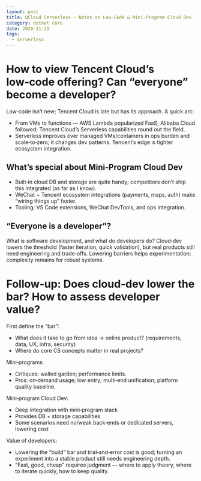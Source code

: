 ```yaml
---
layout: post
title: QCloud Serverless — Notes on Low‑Code & Mini‑Program Cloud Dev
category: dotnet core
date: 2020-11-29
tags:
  - Serverless
---
```


# How to view Tencent Cloud’s low‑code offering? Can “everyone” become a developer?

Low‑code isn’t new; Tencent Cloud is late but has its approach. A quick arc:

- From VMs to functions — AWS Lambda popularized FaaS; Alibaba Cloud followed; Tencent Cloud’s Serverless capabilities round out the field.
- Serverless improves over managed VMs/containers in ops burden and scale‑to‑zero; it changes dev patterns. Tencent’s edge is tighter ecosystem integration.

## What’s special about Mini‑Program Cloud Dev

- Built‑in cloud DB and storage are quite handy; competitors don’t ship this integrated (as far as I know).
- WeChat + Tencent ecosystem integrations (payments, maps, auth) make “wiring things up” faster.
- Tooling: VS Code extensions, WeChat DevTools, and ops integration.

## “Everyone is a developer”?

What is software development, and what do developers do? Cloud‑dev lowers the threshold (faster iteration, quick validation), but real products still need engineering and trade‑offs. Lowering barriers helps experimentation; complexity remains for robust systems.

# Follow‑up: Does cloud‑dev lower the bar? How to assess developer value?

First define the “bar”:

- What does it take to go from idea → online product? (requirements, data, UX, infra, security)
- Where do core CS concepts matter in real projects?

Mini‑programs:

- Critiques: walled garden; performance limits.
- Pros: on‑demand usage; low entry; multi‑end unification; platform quality baseline.

Mini‑program Cloud Dev:

- Deep integration with mini‑program stack
- Provides DB + storage capabilities
- Some scenarios need no/weak back‑ends or dedicated servers, lowering cost

Value of developers:

- Lowering the “build” bar and trial‑and‑error cost is good; turning an experiment into a stable product still needs engineering depth.
- “Fast, good, cheap” requires judgment — where to apply theory, where to iterate quickly, how to keep quality.

